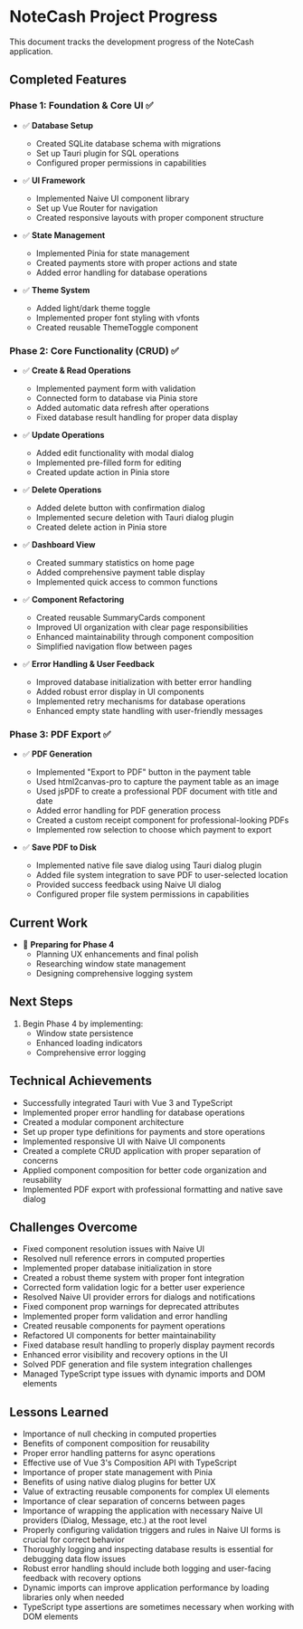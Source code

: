 # NoteCash Project Progress

This document tracks the development progress of the NoteCash application.

## Completed Features

### Phase 1: Foundation & Core UI ✅

- ✅ **Database Setup**
  - Created SQLite database schema with migrations
  - Set up Tauri plugin for SQL operations
  - Configured proper permissions in capabilities

- ✅ **UI Framework**
  - Implemented Naive UI component library
  - Set up Vue Router for navigation
  - Created responsive layouts with proper component structure

- ✅ **State Management**
  - Implemented Pinia for state management
  - Created payments store with proper actions and state
  - Added error handling for database operations

- ✅ **Theme System**
  - Added light/dark theme toggle
  - Implemented proper font styling with vfonts
  - Created reusable ThemeToggle component

### Phase 2: Core Functionality (CRUD) ✅

- ✅ **Create & Read Operations**
  - Implemented payment form with validation
  - Connected form to database via Pinia store
  - Added automatic data refresh after operations
  - Fixed database result handling for proper data display

- ✅ **Update Operations**
  - Added edit functionality with modal dialog
  - Implemented pre-filled form for editing
  - Created update action in Pinia store

- ✅ **Delete Operations**
  - Added delete button with confirmation dialog
  - Implemented secure deletion with Tauri dialog plugin
  - Created delete action in Pinia store

- ✅ **Dashboard View**
  - Created summary statistics on home page
  - Added comprehensive payment table display
  - Implemented quick access to common functions

- ✅ **Component Refactoring**
  - Created reusable SummaryCards component
  - Improved UI organization with clear page responsibilities
  - Enhanced maintainability through component composition
  - Simplified navigation flow between pages

- ✅ **Error Handling & User Feedback**
  - Improved database initialization with better error handling
  - Added robust error display in UI components
  - Implemented retry mechanisms for database operations
  - Enhanced empty state handling with user-friendly messages

### Phase 3: PDF Export ✅

- ✅ **PDF Generation**
  - Implemented "Export to PDF" button in the payment table
  - Used html2canvas-pro to capture the payment table as an image
  - Used jsPDF to create a professional PDF document with title and date
  - Added error handling for PDF generation process
  - Created a custom receipt component for professional-looking PDFs
  - Implemented row selection to choose which payment to export

- ✅ **Save PDF to Disk**
  - Implemented native file save dialog using Tauri dialog plugin
  - Added file system integration to save PDF to user-selected location
  - Provided success feedback using Naive UI dialog
  - Configured proper file system permissions in capabilities

## Current Work

- 🔄 **Preparing for Phase 4**
  - Planning UX enhancements and final polish
  - Researching window state management
  - Designing comprehensive logging system

## Next Steps

1. Begin Phase 4 by implementing:
   - Window state persistence
   - Enhanced loading indicators
   - Comprehensive error logging

## Technical Achievements

- Successfully integrated Tauri with Vue 3 and TypeScript
- Implemented proper error handling for database operations
- Created a modular component architecture
- Set up proper type definitions for payments and store operations
- Implemented responsive UI with Naive UI components
- Created a complete CRUD application with proper separation of concerns
- Applied component composition for better code organization and reusability
- Implemented PDF export with professional formatting and native save dialog

## Challenges Overcome

- Fixed component resolution issues with Naive UI
- Resolved null reference errors in computed properties
- Implemented proper database initialization in store
- Created a robust theme system with proper font integration
- Corrected form validation logic for a better user experience
- Resolved Naive UI provider errors for dialogs and notifications
- Fixed component prop warnings for deprecated attributes
- Implemented proper form validation and error handling
- Created reusable components for payment operations
- Refactored UI components for better maintainability
- Fixed database result handling to properly display payment records
- Enhanced error visibility and recovery options in the UI
- Solved PDF generation and file system integration challenges
- Managed TypeScript type issues with dynamic imports and DOM elements

## Lessons Learned

- Importance of null checking in computed properties
- Benefits of component composition for reusability
- Proper error handling patterns for async operations
- Effective use of Vue 3's Composition API with TypeScript
- Importance of proper state management with Pinia
- Benefits of using native dialog plugins for better UX
- Value of extracting reusable components for complex UI elements
- Importance of clear separation of concerns between pages
- Importance of wrapping the application with necessary Naive UI providers (Dialog, Message, etc.) at the root level
- Properly configuring validation triggers and rules in Naive UI forms is crucial for correct behavior
- Thoroughly logging and inspecting database results is essential for debugging data flow issues
- Robust error handling should include both logging and user-facing feedback with recovery options
- Dynamic imports can improve application performance by loading libraries only when needed
- TypeScript type assertions are sometimes necessary when working with DOM elements 